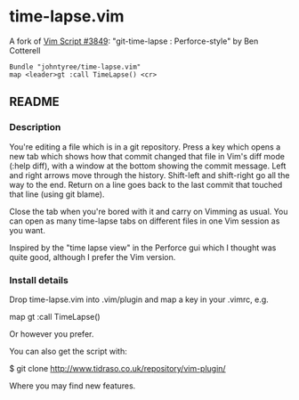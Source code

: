 time-lapse.vim
==============

A fork of [Vim Script #3849][vimscript]: "git-time-lapse : Perforce-style" by
Ben Cotterell

```vim
Bundle "johntyree/time-lapse.vim"
map <leader>gt :call TimeLapse() <cr> 
```

## README

### Description
You're editing a file which is in a git repository. Press a key which opens a
new tab which shows how that commit changed that file in Vim's diff mode (:help
diff), with a window at the bottom showing the commit message. Left and right
arrows move through the history. Shift-left and shift-right go all the way to
the end. Return on a line goes back to the last commit that touched that line
(using git blame).

Close the tab when you're bored with it and carry on Vimming as usual. You can
open as many time-lapse tabs on different files in one Vim session as you want.

Inspired by the "time lapse view" in the Perforce gui which I thought was quite
good, although I prefer the Vim version.


### Install details
Drop time-lapse.vim into .vim/plugin and map a key in your .vimrc, e.g.

map <leader>gt :call TimeLapse() <cr>

Or however you prefer.

You can also get the script with:

$ git clone http://www.tidraso.co.uk/repository/vim-plugin/

Where you may find new features.

[vimscript]: http://www.vim.org/scripts/script.php?script_id=3849

